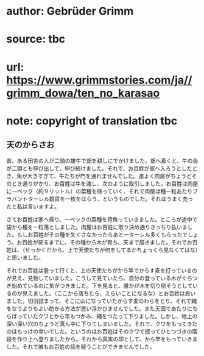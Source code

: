 # author: Gebrüder Grimm
# source: tbc
# url: https://www.grimmstories.com/ja//grimm_dowa/ten_no_karasao
# note: copyright of translation tbc

## 天のからさお 

昔、ある田舎の人が二頭の雄牛で畑を耕しにでかけました。畑へ着くと、牛の角が二頭とも伸び出して、伸び続けました。それで、お百姓が家へ入ろうとしたとき、角が大きすぎて、牛たちが門を通れませんでした。運よく肉屋がちょうどそのとき通りがかり、お百姓は牛を渡し、次のように取引しました。お百姓は肉屋に一ペック（約９リットル）の菜種を持っていく、それで肉屋は種一粒あたりブラバントターレル銀貨を一枚をはらう、というものでした。それはうまく売ったと私は言いますよ。

さてお百姓は家へ帰り、一ペックの菜種を背負っていきました。ところが途中で袋から種を一粒落としました。肉屋はお百姓に取り決め通りきっちり払いました。もしお百姓がその種を失くさなかったらあと一ターレル多くもらったでしょう。お百姓が戻るまでに、その種から木が育ち、天まで届きました。それでお百姓は、（せっかくだから、上で天使たちが何をしてるかちょっくら見なくてはな）と思いました。

それでお百姓は登って行くと、上の天使たちがから竿でからす麦を打っているのが見え、見物していました。こうして見ていたら、自分の登っている木がぐらつき始めているのに気がつきました。下を見ると、誰かが木を切り倒そうとしているのが見えました。（ここから落ちたら、えらいことになるな）とお百姓は思いました。切羽詰まって、そこに山になっていたからす麦のわらをとり、それで縄をなうよりもよい助かる方法が思い浮かびませんでした。また天国であたりにちらばっていたクワとから竿もつかみ、縄をつたって下りました。しかし、地上の深い深い穴のちょうど真ん中に下りてしまいました。それで、クワをもってきたのはもっけの幸いでした。というのはお百姓はそのクワで掘ってひとつづきの階段を作り上へ登りましたから。それから真実の印として、から竿をもっていきました。それで誰もお百姓の話を疑うことができませんでした。
